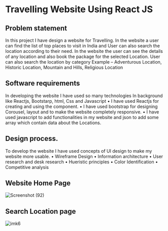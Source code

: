# Travelling Website Using React JS
## Problem statement
In this project I have design a website for Travelling. In the website a user can 
find the list of top places to visit in India and User can also search the location
according to their need. In the website the user can see the details of any location 
and also book the package for the selected Location. User can also search the 
location by category 
Example – Adventurous Location, Historic Location, Mountain and Hills,
Religious Location

## Software requirements
In developing the website I have used so many technologies In background like 
Reactjs, Bootstarp, html, Css and Javascript
• I have used Reactjs for creating and using the component.
• I have used bootstrap for designing Corousel, layout and to make the 
website completely responsive.
• I have used javascript to add functionalities in my website and json to add 
some array which contain data about the Locations.

## Design process.
To develop the website I have used concepts of UI design to make my website 
more usable.
• Wireframe Design
• Information architecture 
• User research and desk research
• Hueristic principles
• Color Identification
• Competitive analysis

## Website Home Page

![Screenshot (92)](https://user-images.githubusercontent.com/56119880/154803470-854d283b-cbc5-4f5c-97ac-42c8adeb959d.png)

## Search Location page

![imk6](https://user-images.githubusercontent.com/56119880/154803518-d25582b9-aabd-4cf9-ba8b-05db5df70082.jpg)


